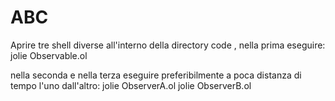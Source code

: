 # ABC
Aprire tre shell diverse all'interno della directory code , nella prima eseguire:
jolie Observable.ol

nella seconda e nella terza eseguire preferibilmente a poca distanza di tempo l'uno dall'altro:
jolie ObserverA.ol
jolie ObserverB.ol
